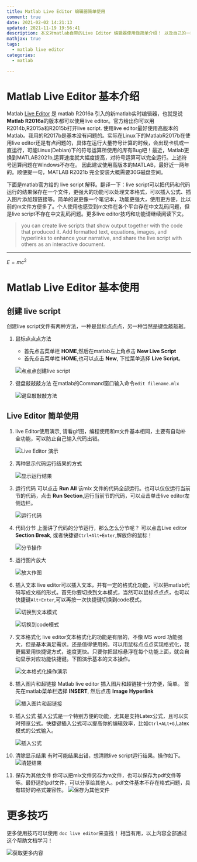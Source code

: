 ```yaml
---
title: Matlab Live Editor 编辑器简单使用
comment: true
date: 2021-02-02 14:21:13
updated: 2021-11-19 19:56:41
description: 本文对matlab自带的Live Editor 编辑器使用做简单介绍！ 以及自己的一些使用习惯！
mathjax: true
tags:
  - matlab live editor 
categories:
  - matlab

---
```


# Matlab Live Editor 基本介绍 #

Matlab [Live Editor](https://www.mathworks.com/products/matlab/live-editor.html) 是 matlab R2016a 引入的新matlab实时编辑器，也就是说 **Matlab R2016a**的版本都可以使用live editor。官方给出你可以用 R2014b,R2015a和R2015b打开live script. 使用live editor最好使用高版本的Matlab。我用的R2017b是基本没有问题的。实际在Linux下的MatlabR2017b在使用live editor还是有点问题的，具体在运行大量符号计算的时候，会出现卡机或一直运行，可能Linux(Debian)下的符号运算所使用的库有Bug吧！最近，Matlab更换到MATLAB2021b,运算速度就大幅度提高，对符号运算可以完全运行。上述符号运算问题在Windows不存在。 因此建议使用高版本的MATLAB，最好近一两年的。顺便提一句，MATLAB R2021b 完全安装大概需要30G磁盘空间。

下面是matlab官方给的 live script 解释。翻译一下：live script可以把代码和代码运行的结果保存在一个文件，更强大的功能可以处理文本格式，可以插入公式、插入图片添加超链接等。简单的说更像一个笔记本，功能更强大，使用更方便，比以前的m文件方便多了。个人使用也感受到m文件在各个平台存在中文乱码问题，但是live script不存在中文乱码问题。更多live editor技巧和功能请继续阅读下文。

> you can create live scripts that show output together with the code that produced it. Add formatted text, equations, images, and hyperlinks to enhance your narrative, and share the live script with others as an interactive document.

---

$E=mc^2$

# Matlab Live Editor 基本使用 #

## 创建 live script ##

创建live script文件有两种方法，一种是鼠标点点点，另一种当然是键盘敲敲敲。

1. 鼠标点点点方法
   - 首先点击菜单栏 **HOME**,然后在matlab左上角点击 **New Live Script** 
   - 首先点击菜单栏 **HOME**,也可以点击 **New**, 下拉菜单选择 **Live Script**。

   ![点点点创建live script](Matlab-Live-Editor-Introduction/creat_live_editor_click.gif)

2. 键盘敲敲敲方法
   在matlab的Command窗口输入命令`edit filename.mlx`

   ![键盘敲敲敲方法](Matlab-Live-Editor-Introduction/creat_live_editor_cmd.gif)

## Live Editor 简单使用 ##
   
1. live Editor使用演示, 请看gif图，编程使用和m文件基本相同，主要有自动补全功能，可以防止自己输入代码出错。
   
   ![Live Editor 演示](Matlab-Live-Editor-Introduction/simple_use_live_editor.gif) 

2. 两种显示代码运行结果的方式

   ![显示运行结果](Matlab-Live-Editor-Introduction/show_result_live_editor.gif)

3. 运行代码
   可以点击 **Run All** 该mlx 文件的代码全部运行。也可以仅仅运行当前节的代码，点击 **Run Section**,运行当前节的代码，可以点击单击live editor左侧边栏。
   
   ![运行代码](Matlab-Live-Editor-Introduction/run_code_live_editor.gif)

4. 代码分节
   上面讲了代码的分节运行，那么怎么分节呢？ 可以点击Live editor **Section Break**, 或者快捷键`Ctrl+Alt+Enter`,解放你的鼠标！
   
   ![分节操作](Matlab-Live-Editor-Introduction/break_section_live_editor.gif)

5. 运行图片放大
   
   ![放大作图](Matlab-Live-Editor-Introduction/zoom_fig_live_editor.gif)

6. 插入文本
   live editor可以插入文本，并有一定的格式化功能，可以把matlab代码写成文档的形式。首先你要切换到文本模式，当然可以鼠标点点点，也可以快捷键`Alt+Enter`,可以再按一次快捷键切换到code模式。
   
   ![切换到文本模式](Matlab-Live-Editor-Introduction/insert_text_live_editor.gif)

   ![切换到code模式](Matlab-Live-Editor-Introduction/change_code_live_editor.gif)

7. 文本格式化
   live editor文本格式化的功能是有限的，不像 MS word 功能强大，但是基本满足需求。还是值得使用的。可以用鼠标点点点实现格式化，我更偏爱用快捷键方式，速度更快。只要你把鼠标悬浮在每个功能上面，就会自动显示对应功能快捷键。下图演示基本的文本操作。

   ![文本格式化操作演示](Matlab-Live-Editor-Introduction/text_format_live_editor.gif)

8. 插入图片和超链接
   Matlab live editor 插入图片和超链接十分方便，简单。 首先在matlab菜单栏选择 **INSERT**, 然后点击 **Image** **Hyperlink**

   ![插入图片和超链接](Matlab-Live-Editor-Introduction/insert_pic_hyperlink_live_editor.gif)

9. 插入公式
   插入公式是一个特别方便的功能，尤其是支持Latex公式，且可以实时预览公式。快捷键插入公式可以提高你的编辑效率，比如`Ctrl+ALt+G`,Latex模式的公式输入。

   ![插入公式](Matlab-Live-Editor-Introduction/insert_equation_live_editor.gif)

10. 清除显示结果
    有时可能结果出错，想清除live script运行结果。操作如下。
    ![清楚结果](Matlab-Live-Editor-Introduction/clear_output_live_editor.gif)

11. 保存为其他文件
    你可以把mlx文件另存为m文件，也可以保存为pdf文件等等。最舒适的pdf文件，可以分享给其他人。pdf文件基本不存在格式问题，具有较好的格式兼容性。
    ![保存为其他文件](Matlab-Live-Editor-Introduction/save_as_live_editor.gif)

# 更多技巧 #
更多使用技巧可以使用 `doc live editor`来查找！ 相当有用，以上内容全部通过这个帮助文档学习！

![获取更多内容](Matlab-Live-Editor-Introduction/more_tech_live_editor.gif)


